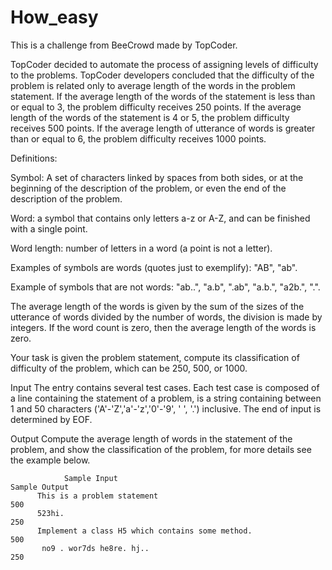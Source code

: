 # How_easy 
 
This is a challenge from BeeCrowd made by TopCoder.

TopCoder decided to automate the process of assigning levels of difficulty to the problems. TopCoder developers concluded that the difficulty of the problem is related only to average length of the words in the problem statement. If the average length of the words of the statement is less than or equal to 3, the problem difficulty receives 250 points. If the average length of the words of the statement is 4 or 5, the problem difficulty receives 500 points. If the average length of utterance of words is greater than or equal to 6, the problem difficulty receives 1000 points.


Definitions:

Symbol: A set of characters linked by spaces from both sides, or at the beginning of the description of the problem, or even the end of the description of the problem.

Word: a symbol that contains only letters a-z or A-Z, and can be finished with a single point.

Word length: number of letters in a word (a point is not a letter).


Examples of symbols are words (quotes just to exemplify): "AB", "ab".

Example of symbols that are not words: "ab..", "a.b", ".ab", "a.b.", "a2b.", ".".


The average length of the words is given by the sum of the sizes of the utterance of words divided by the number of words, the division is made by integers. If the word count is zero, then the average length of the words is zero.


Your task is given the problem statement, compute its classification of difficulty of the problem, which can be 250, 500, or 1000.

Input
The entry contains several test cases. Each test case is composed of a line containing the statement of a problem, is a string containing between 1 and 50 characters ('A'-'Z','a'-'z','0'-'9', ' ', '.') inclusive. The end of input is determined by EOF.

Output
Compute the average length of words in the statement of the problem, and show the classification of the problem, for more details see the example below.


                Sample Input	                                                            Sample Output
          This is a problem statement                                                         500
          523hi.                                                                              250
          Implement a class H5 which contains some method.                                    500
           no9 . wor7ds he8re. hj..                                                           250


